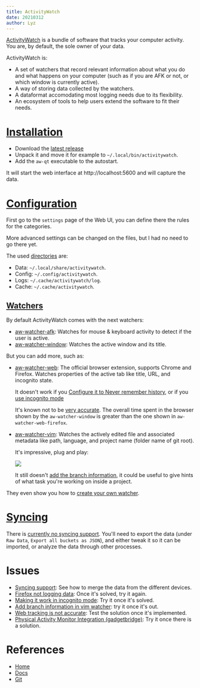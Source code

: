 ```yaml
---
title: ActivityWatch
date: 20210312
author: Lyz
---
```


[ActivityWatch](https://activitywatch.net/) is a bundle of software that tracks
your computer activity. You are, by default, the sole owner of your data.

ActivityWatch is:

* A set of watchers that record relevant information about what you do and what
    happens on your computer (such as if you are AFK or not, or which window is
    currently active).
* A way of storing data collected by the watchers.
* A dataformat accomodating most logging needs due to its flexibility.
* An ecosystem of tools to help users extend the software to fit their needs.

# [Installation](https://docs.activitywatch.net/en/latest/getting-started.html#installation)

* Download the [latest
release](https://github.com/ActivityWatch/activitywatch/releases)
* Unpack it and move it for example to `~/.local/bin/activitywatch`.
* Add the `aw-qt` executable to the autostart.

It will start the web interface at http://localhost:5600 and will capture the
data.

# [Configuration](https://docs.activitywatch.net/en/latest/configuration.html)

First go to the `settings` page of the Web UI, you can define there the rules
for the categories.

More advanced settings can be changed on the files, but I had no need to go
there yet.

The used [directories](https://docs.activitywatch.net/en/latest/directories.html) are:

* Data: `~/.local/share/activitywatch`.
* Config: `~/.config/activitywatch`.
* Logs: `~/.cache/activitywatch/log`.
* Cache: `~/.cache/activitywatch`.

## [Watchers](https://docs.activitywatch.net/en/latest/watchers.html)

By default ActivityWatch comes with the next watchers:

* [aw-watcher-afk](https://github.com/ActivityWatch/aw-watcher-afk): Watches for
    mouse & keyboard activity to detect if the user is active.
* [aw-watcher-window](https://github.com/ActivityWatch/aw-watcher-window):
    Watches the active window and its title.

But you can add more, such as:

* [aw-watcher-web](https://github.com/ActivityWatch/aw-watcher-web): The
    official browser extension, supports Chrome and Firefox. Watches properties
    of the active tab like title, URL, and incognito state.

    It doesn't work if you [Configure it to Never remember
    history](https://github.com/ActivityWatch/aw-watcher-web/issues/32), or if
    you [use incognito mode](https://github.com/ActivityWatch/aw-watcher-web/pull/54)

    It's known not to be [very
    accurate](https://github.com/ActivityWatch/aw-watcher-web/issues/20). The
    overall time spent in the browser shown by the `aw-watcher-window` is
    greater than the one shown in `aw-watcher-web-firefox`.

* [aw-watcher-vim](https://github.com/ActivityWatch/aw-watcher-vim): Watches the
    actively edited file and associated metadata like path, language, and
    project name (folder name of git root).

    It's impressive, plug and play:

    ![ ](activitywatch_vim.png)

    It still doesn't [add the branch
    information](https://github.com/ActivityWatch/aw-watcher-vim/issues/19), it
    could be useful to give hints of what task you're working on inside
    a project.

They even show you how to [create your own
watcher](https://docs.activitywatch.net/en/latest/examples/writing-watchers.html).

# [Syncing](https://docs.activitywatch.net/en/latest/features/syncing.html)

There is [currently no syncing
support](https://github.com/ActivityWatch/activitywatch/issues/35). You'll need
to export the data (under `Raw Data`, `Export all buckets as JSON`), and either
tweak it so it can be imported, or analyze the data through other processes.

# Issues

* [Syncing support](https://github.com/ActivityWatch/activitywatch/issues/35):
    See how to merge the data from the different devices.
* [Firefox not logging
    data](https://github.com/ActivityWatch/aw-watcher-web/issues/32): Once it's
    solved, try it again.
* [Making it work in incognito
    mode](https://github.com/ActivityWatch/aw-watcher-web/pull/54): Try it once
    it's solved.
* [Add branch information in vim
    watcher](https://github.com/ActivityWatch/aw-watcher-vim/issues/19): try it
    once it's out.
* [Web tracking is not
    accurate](https://github.com/ActivityWatch/aw-watcher-web/issues/20): Test
    the solution once it's implemented.
* [Physical Activity Monitor Integration
    (gadgetbridge)](https://forum.activitywatch.net/t/physical-activity-monitor-integration-via-gadgetbridge-maybe/1121):
    Try it once there is a solution.

# References

* [Home](https://activitywatch.net/)
* [Docs](https://docs.activitywatch.net/en/latest/introduction.html)
* [Git](https://github.com/ActivityWatch/activitywatch)
